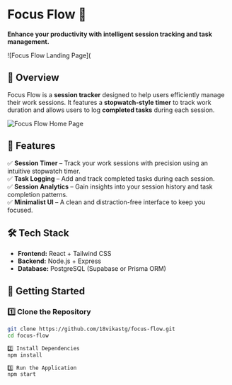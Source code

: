# Focus Flow 🚀  
**Enhance your productivity with intelligent session tracking and task management.**  

![Focus Flow Landing Page](

## 📌 Overview  
Focus Flow is a **session tracker** designed to help users efficiently manage their work sessions. It features a **stopwatch-style timer** to track work duration and allows users to log **completed tasks** during each session.  

![Focus Flow Home Page](./Screenshot_2025-02-06_195734.png)  

## 🎯 Features  
✅ **Session Timer** – Track your work sessions with precision using an intuitive stopwatch timer.  
✅ **Task Logging** – Add and track completed tasks during each session.  
✅ **Session Analytics** – Gain insights into your session history and task completion patterns.  
✅ **Minimalist UI** – A clean and distraction-free interface to keep you focused.  

## 🛠️ Tech Stack  
- **Frontend:** React + Tailwind CSS  
- **Backend:** Node.js + Express  
- **Database:** PostgreSQL (Supabase or Prisma ORM)  

## 🚀 Getting Started  

### 1️⃣ Clone the Repository  
```bash
git clone https://github.com/18vikastg/focus-flow.git
cd focus-flow

2️⃣ Install Dependencies
npm install

3️⃣ Run the Application
npm start




